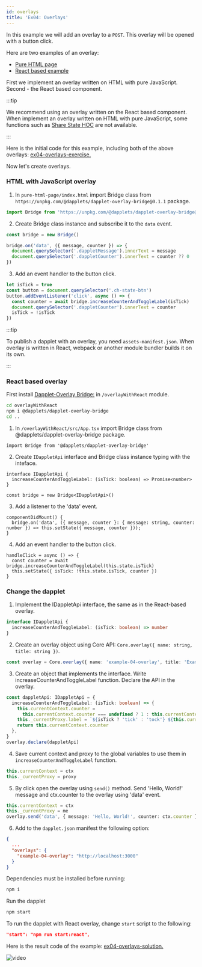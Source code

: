 ```yaml
---
id: overlays
title: 'Ex04: Overlays'
---
```


In this example we will add an overlay to a `POST`. This overlay will be opened with a button click.

Here are two examples of an overlay:

- [Pure HTML page](https://github.com/dapplets/dapplet-overlay-bridge/tree/master/examples/pure-html-page)
- [React based example](https://github.com/dapplets/dapplet-overlay-bridge/tree/master/examples/react-overlay)

First we implement an overlay written on HTML with pure JavaScript. Second - the React based component.

:::tip

We recommend using an overlay written on the React based component. When implement an overlay written on HTML with pure JavaScript, some functions such as [Share State HOC](/docs/shared-state) are not available.

:::

Here is the initial code for this example, including both of the above overlays: [ex04-overlays-exercise.](https://github.com/dapplets/dapplet-template/tree/ex04-overlays-exercise)

Now let's create overlays.

### HTML with JavaScript overlay

1. In `pure-html-page/index.html` import Bridge class from `https://unpkg.com/@dapplets/dapplet-overlay-bridge@0.1.1` package.

```js
import Bridge from 'https://unpkg.com/@dapplets/dapplet-overlay-bridge@0.1.1'
```

2. Create Bridge class instance and subscribe it to the `data` event.

```js
const bridge = new Bridge()

bridge.on('data', ({ message, counter }) => {
  document.querySelector('.dappletMessage').innerText = message
  document.querySelector('.dappletCounter').innerText = counter ?? 0
})
```

3. Add an event handler to the button click.

```js
let isTick = true
const button = document.querySelector('.ch-state-btn')
button.addEventListener('click', async () => {
  const counter = await bridge.increaseCounterAndToggleLabel(isTick)
  document.querySelector('.dappletCounter').innerText = counter
  isTick = !isTick
})
```

:::tip

To publish a dapplet with an overlay, you need `assets-manifest.json`. When overlay is written in React, webpack or another module bundler builds it on its own.

:::

### React based overlay

First install [Dapplet-Overlay Bridge:](https://github.com/dapplets/dapplet-overlay-bridge) in `/overlayWithReact` module.

```bash
cd overlayWithReact
npm i @dapplets/dapplet-overlay-bridge
cd ..
```

1. In `/overlayWithReact/src/App.tsx` import Bridge class from @dapplets/dapplet-overlay-bridge package.

```tsx
import Bridge from '@dapplets/dapplet-overlay-bridge'
```

2. Create `IDappletApi` interface and Bridge class instance typing with the inteface.

```tsx
interface IDappletApi {
  increaseCounterAndToggleLabel: (isTick: boolean) => Promise<number>
}

const bridge = new Bridge<IDappletApi>()
```

3. Add a listener to the 'data' event.

```tsx
componentDidMount() {
  bridge.on('data', ({ message, counter }: { message: string, counter: number }) => this.setState({ message, counter }));
}
```

4. Add an event handler to the button click.

```tsx
handleClick = async () => {
  const counter = await bridge.increaseCounterAndToggleLabel(this.state.isTick)
  this.setState({ isTick: !this.state.isTick, counter })
}
```

### Change the dapplet

1. Implement the IDappletApi interface, the same as in the React-based overlay.

```ts
interface IDappletApi {
  increaseCounterAndToggleLabel: (isTick: boolean) => number
}
```

2. Create an overlay object using Core API: `Core.overlay({ name: string, title: string })`.

```ts
const overlay = Core.overlay({ name: 'example-04-overlay', title: 'Example 4' })
```

3. Create an object that implements the interface. Write increaseCounterAndToggleLabel function. Declare the API in the overlay.

```ts
const dappletApi: IDappletApi = {
  increaseCounterAndToggleLabel: (isTick: boolean) => {
    this.currentContext.counter =
      this.currentContext.counter === undefined ? 1 : this.currentContext.counter + 1
    this._currentProxy.label = `${isTick ? 'tick' : 'tock'} ${this.currentContext.counter}`
    return this.currentContext.counter
  },
}
overlay.declare(dappletApi)
```

4. Save current context and proxy to the global variables to use them in `increaseCounterAndToggleLabel` function.

```ts
this.currentContext = ctx
this._currentProxy = proxy
```

5. By click open the overlay using `send()` method. Send 'Hello, World!' message and ctx.counter to the overlay using 'data' event.

```ts
this.currentContext = ctx
this._currentProxy = me
overlay.send('data', { message: 'Hello, World!', counter: ctx.counter })
```

6. Add to the `dapplet.json` manifest the following option:

```json
{
  ...
  "overlays": {
    "example-04-overlay": "http://localhost:3000"
  }
}
```

Dependencies must be installed before running:

```bash
npm i
```

Run the dapplet

```bash
npm start
```

To run the dapplet with React overlay, change `start` script to the following:

```json
"start": "npm run start:react",
```

Here is the result code of the example: [ex04-overlays-solution.](https://github.com/dapplets/dapplet-template/tree/ex04-overlays-solution)

![video](/video/ex_4.gif)
